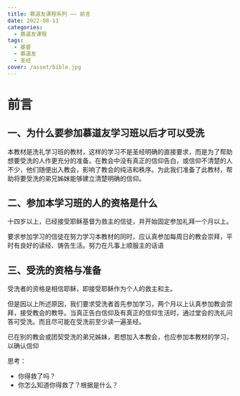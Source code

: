 ```yaml
---
title: 慕道友课程系列 —— 前言
date: 2022-08-11
categories:
  - 慕道友课程
tags:
  - 基督
  - 慕道友
  - 圣经
cover: /asset/bible.jpg
---
```


# 前言

## 一、为什么要参加慕道友学习班以后才可以受洗

本教材是洗礼学习班的教材，这样的学习不是圣经明确的直接要求，而是为了帮助想要受洗的人作更充分的准备。在教会中没有真正的信仰告白，或信仰不清楚的人不少，他们随便出入教会，影响了教会的纯洁和秩序。为此我们准备了此教材，帮助将要受洗的弟兄姊妹能够建立清楚明确的信仰。

## 二、参加本学习班的人的资格是什么

十四岁以上，已经接受耶稣基督为救主的信徒，并开始固定参加礼拜一个月以上。

要求参加学习的信徒在努力学习本教材的同时，应认真参加每周日的教会崇拜，平时有良好的读经、铸告生活。努力在凡事上顺服主的话语

## 三、受洗的资格与准备

受洗者的资格是相信耶稣，即接受耶稣作为个人的救主和主。

但是因以上所述原因，我们要求受洗者首先参加学习，两个月以上认真参加教会崇拜，接受教会的教导。当真正告白信仰及有真正的信仰生活时，通过堂会的洗礼问答可受洗。而且尽可能在受洗前至少读一遍圣经。

已在别的教会或团契受洗的弟兄姊妹，若想加入本教会，也应参加本教材的学习，以确认信仰

思考：

- 你得救了吗？
- 你怎么知道你得救了？根据是什么？